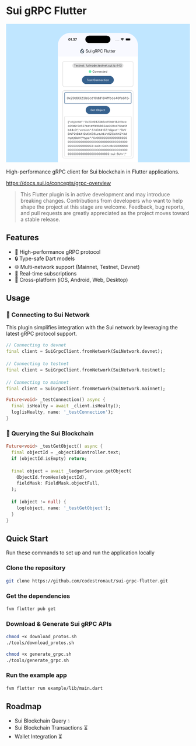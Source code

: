 # Sui gRPC Flutter

![Example App](docs/showcase.png)

High-performance gRPC client for Sui blockchain in Flutter applications.

https://docs.sui.io/concepts/grpc-overview

> This Flutter plugin is in active development and may introduce breaking changes. Contributions from developers who want to help shape the project at this stage are welcome. Feedback, bug reports, and pull requests are greatly appreciated as the project moves toward a stable release.

## Features
- 🚀 High-performance gRPC protocol
- 🔒 Type-safe Dart models  
- 🌐 Multi-network support (Mainnet, Testnet, Devnet)
- 🔄 Real-time subscriptions
- 📱 Cross-platform (iOS, Android, Web, Desktop)

## Usage

### 🔌 Connecting to Sui Network

This plugin simplifies integration with the Sui network by leveraging the latest gRPC protocol support.

```dart
// Connecting to devnet
final client = SuiGrpcClient.fromNetwork(SuiNetwork.devnet);

// Connecting to testnet
final client = SuiGrpcClient.fromNetwork(SuiNetwork.testnet);

// Connecting to mainnet
final client = SuiGrpcClient.fromNetwork(SuiNetwork.mainnet);
```

```dart
Future<void> _testConnection() async {
  final isHealty = await _client.isHealty();
  log(isHealty, name: '_testConnection');
}
```

### 🎣 Querying the Sui Blockchain

```dart
Future<void> _testGetObject() async {
  final objectId = _objectIdController.text;
  if (objectId.isEmpty) return;

  final object = await _ledgerService.getObject(
    ObjectId.fromHex(objectId),
    fieldMask: FieldMask.objectFull,
  );

  if (object != null) {
    log(object, name: '_testGetObject');
  }
}
```

## Quick Start

Run these commands to set up and run the application locally

### Clone the repository

```bash
git clone https://github.com/codestronaut/sui-grpc-flutter.git
```

### Get the dependencies

```bash
fvm flutter pub get
```

### Download & Generate Sui gRPC APIs

```bash
chmod +x download_protos.sh
./tools/download_protos.sh
```

```bash
chmod +x generate_grpc.sh
./tools/generate_grpc.sh 
```

### Run the example app

```bash
fvm flutter run example/lib/main.dart
```

## Roadmap

- Sui Blockchain Query 💧
- Sui Blockchain Transactions ⏳
- Wallet Integration ⏳
